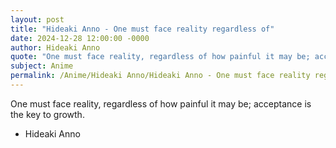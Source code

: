 ```yaml
---
layout: post
title: "Hideaki Anno - One must face reality regardless of"
date: 2024-12-28 12:00:00 -0000
author: Hideaki Anno
quote: "One must face reality, regardless of how painful it may be; acceptance is the key to growth."
subject: Anime
permalink: /Anime/Hideaki Anno/Hideaki Anno - One must face reality regardless of
---
```


One must face reality, regardless of how painful it may be; acceptance is the key to growth.

- Hideaki Anno
